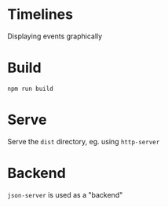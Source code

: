 # Timelines

Displaying events graphically

# Build

`npm run build`

# Serve

Serve the `dist` directory, eg. using `http-server` 


# Backend
`json-server` is used as a "backend"
